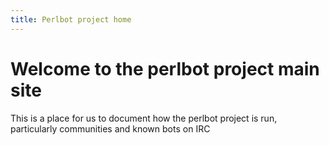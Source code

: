 ```yaml
---
title: Perlbot project home
---
```


# Welcome to the perlbot project main site

This is a place for us to document how the perlbot project is run, particularly communities and known bots on IRC
